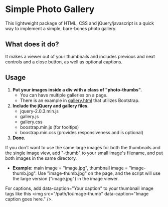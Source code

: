 <h1>Simple Photo Gallery</h1>

<p>This lightweight package of HTML, CSS and jQuery/javascript is a quick way to implement a simple, bare-bones photo gallery.</p>

<h2>What does it do?</h2>
<p>It makes a viewer out of your thumbnails and includes previous and next controls and a close button, as well as optional captions.</p>

<h2>Usage</h2>
<ol>
	<li><strong>Put your images inside a div with a class of "photo-thumbs".</strong>
		<ul>
			<li>You can have multiple galleries on a page.</li>
			<li>There is an example in <a href="http://tysonhummel.com/simple-photo-gallery/" target="_blank">gallery.html</a> that utilizes Bootstrap.</li>
		</ul>
	</li>
	<li><strong>Include the jQuery and gallery files.</strong>
		<ul>
			<li>jquery-2.0.3.min.js</li>
			<li>gallery.js</li>
			<li>gallery.css</li>
			<li>boostrap.min.js (for tooltips)</li>
			<li>boostrap.min.css (provides responsiveness and is optional)</li>
		</ul>
	</li>
	<li><strong>Done.</strong></li>
</ol>

<p>If you don't want to use the same large images for both the thumbnails and the single image view, add "-thumb" to your small image's filename, and put both images in the same directory.</p>

<ul><li><strong>Example:</strong> main image = "image.jpg", thumbnail image = "image-thumb.jpg". Use "image-thumb.jpg" on the page, and the script will use the large version ("image.jpg") in the image viewer.</li></ul>

<p>For captions, add data-caption="Your caption" to your thumbnail image tags like this &lt;img src="/path/to/image-thumb" data-caption="Image caption goes here." /&gt;.</p>